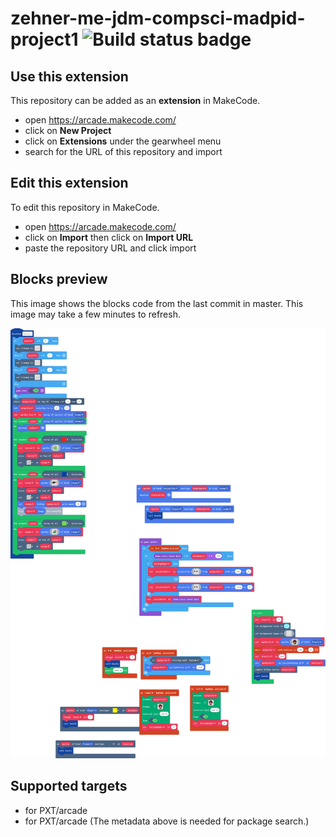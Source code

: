 # zehner-me-jdm-compsci-madpid-project1 ![Build status badge](https://github.com/nathaniel-zehner/zehner-me-jdm-compsci-madpid-project1/workflows/MakeCode/badge.svg)



## Use this extension

This repository can be added as an **extension** in MakeCode.

* open https://arcade.makecode.com/
* click on **New Project**
* click on **Extensions** under the gearwheel menu
* search for the URL of this repository and import

## Edit this extension

To edit this repository in MakeCode.

* open https://arcade.makecode.com/
* click on **Import** then click on **Import URL**
* paste the repository URL and click import

## Blocks preview

This image shows the blocks code from the last commit in master.
This image may take a few minutes to refresh.

![A rendered view of the blocks](https://github.com/nathaniel-zehner/zehner-me-jdm-compsci-madpid-project1/raw/master/.makecode/blocks.png)

## Supported targets

* for PXT/arcade
* for PXT/arcade
(The metadata above is needed for package search.)

